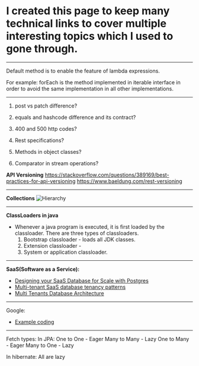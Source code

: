 # I created this page to keep many technical links to cover multiple interesting topics which I used to gone through.
***
Default method is to enable the feature of lambda expressions. 

For example: 
forEach is the method implemented in iterable interface in order to avoid the same implementation in all other implementations.



***
1. post vs patch difference?

2. equals and hashcode difference and its contract?
3. 400 and 500 http codes?
4. Rest specifications?
5. Methods in object classes?
6. Comparator in stream operations?

**API Versioning**
https://stackoverflow.com/questions/389169/best-practices-for-api-versioning
https://www.baeldung.com/rest-versioning

***
**Collections**
![Hierarchy](https://www.edureka.co/blog/wp-content/uploads/2017/05/Collection-framework-hierarchy.png)

***
**ClassLoaders in java**
   * Whenever a java program is executed, it is first loaded by the classloader. There are three types of classloaders.
      1. Bootstrap classloader - loads all JDK classes.
      2. Extension classloader -
      3. System or application classloader.

***
**SaaS(Software as a Service):**
* [Designing your SaaS Database for Scale with Postgres](https://docs.citusdata.com/en/v8.0/articles/designing_saas.html)
* [Multi-tenant SaaS database tenancy patterns](https://docs.microsoft.com/en-us/azure/sql-database/saas-tenancy-app-design-patterns)
* [Multi Tenants Database Architecture](https://www.codeproject.com/Articles/51334/Multi-Tenants-Database-Architecture)


***
Google:
* [Example coding](https://www.youtube.com/watch?v=XKu_SEDAykw)

***
Fetch types:
In JPA:
One to One - Eager
Many to Many - Lazy
One to Many - Eager
Many to One - Lazy

In hibernate:
All are lazy
